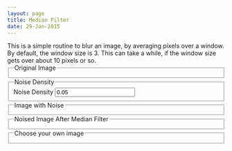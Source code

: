 ```yaml
---
layout: page
title: Median Filter
date: 29-Jan-2015
---
```

<div id="app" ng-app="imageApp" ng-controller="imageAppCtl">
  This is a simple routine to blur an image, by averaging pixels over a window.  By default, the window size is 3.
  This can take a while, if the window size gets over about 10 pixels or so.
  <fieldset><legend>Original Image</legend>
    <img id="originalImg" 
      sb-load 
      ng-src="{(img_url)}" 
      ng-init="img_url = '{{ page.base_url }}/img/Ferocious_Tammy.png'">
  </fieldset>
  <fieldset><legend>Noise Density</legend>
    <label for="noiseDesnity">Noise Density</label>
    <input id="noiseDensity" 
      value = "0.05"
      ng-model="parameters.noiseDensity"
      class="slider"
      data-slider-id="noiseDesitySlider"
      type="text"
      data-slider-min="0" 
      data-slider-max="0.2" 
      data-slider-step=".001" 
      data-slider-value="0.05"><br />
  </fieldset>
  <fieldset><legend>Image with Noise</legend>
    <canvas id="noiseCanvas"></canvas>
  </fieldset>
  <fieldset><legend>Noised Image After Median Filter</legend>
    <canvas id="median"></canvas>
  </fieldset>
  <fieldset><legend>Choose your own image</legend>
    <div file-select="file"></div>
  </fieldset>
</div>
<script src="{{ page.base_url }}/app/imageApp.js" ></script>

<script>

  imageApp.service('imageService', function(defaultParameters) { 
    var noiseCanvas = document.getElementById('noiseCanvas');
    var medianCanvas = document.getElementById('median');
    
    this.process =  function(imgData, parameters) {
      if (imgData === '') {
        return;
      }
      var noisyData = Filters.filterImage(Filters.whitenoise, imgData, {noiseDensity: parameters.noiseDensity, minVal: 0, maxVal: 255});
      drawToCanvas(noisyData, noiseCanvas);
      Filters.medianFilter(noisyData).then(function(data) { 
        drawToCanvas(data, medianCanvas);
      });
    }
  });
  
  $(function() {
    $('#noiseDensity').slider({
      formater: function(value) {
        return (value * 100).toFixed(1) + '%';
      }
    }).on('slideStop', function(ev) {
      $(ev.target).trigger('change');
    });
  });
  imageApp.constant('defaultParameters', {
    parameters: {
      noiseDensity: 0.05
    },
    watchGroup: ['parameters.noiseDensity']
  });
</script>